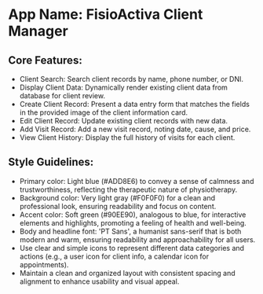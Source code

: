 # **App Name**: FisioActiva Client Manager

## Core Features:

- Client Search: Search client records by name, phone number, or DNI.
- Display Client Data: Dynamically render existing client data from database for client review.
- Create Client Record: Present a data entry form that matches the fields in the provided image of the client information card.
- Edit Client Record: Update existing client records with new data.
- Add Visit Record: Add a new visit record, noting date, cause, and price.
- View Client History: Display the full history of visits for each client.

## Style Guidelines:

- Primary color: Light blue (#ADD8E6) to convey a sense of calmness and trustworthiness, reflecting the therapeutic nature of physiotherapy.
- Background color: Very light gray (#F0F0F0) for a clean and professional look, ensuring readability and focus on content.
- Accent color: Soft green (#90EE90), analogous to blue, for interactive elements and highlights, promoting a feeling of health and well-being.
- Body and headline font: 'PT Sans', a humanist sans-serif that is both modern and warm, ensuring readability and approachability for all users.
- Use clear and simple icons to represent different data categories and actions (e.g., a user icon for client info, a calendar icon for appointments).
- Maintain a clean and organized layout with consistent spacing and alignment to enhance usability and visual appeal.